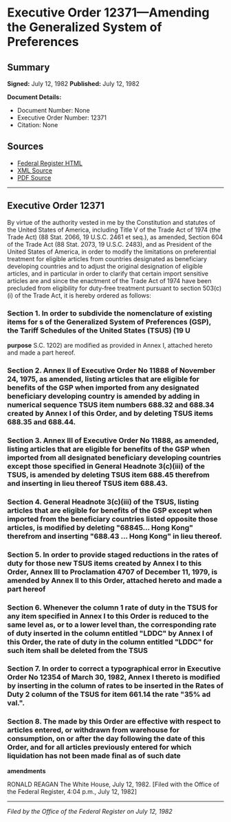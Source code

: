 # Executive Order 12371—Amending the Generalized System of Preferences

## Summary

**Signed:** July 12, 1982
**Published:** July 12, 1982

**Document Details:**
- Document Number: None
- Executive Order Number: 12371
- Citation: None

## Sources
- [Federal Register HTML](https://www.presidency.ucsb.edu/documents/executive-order-12371-amending-the-generalized-system-preferences)
- [XML Source](None)
- [PDF Source](None)

---

## Executive Order 12371

By virtue of the authority vested in me by the Constitution and statutes of the United States of America, including Title V of the Trade Act of 1974 (the Trade Act) (88 Stat. 2066, 19 U.S.C. 2461 et seq.), as amended, Section 604 of the Trade Act (88 Stat. 2073, 19 U.S.C. 2483), and as President of the United States of America, in order to modify the limitations on preferential treatment for eligible articles from countries designated as beneficiary developing countries and to adjust the original designation of eligible articles, and in particular in order to clarify that certain import sensitive articles are and since the enactment of the Trade Act of 1974 have been precluded from eligibility for duty-free treatment pursuant to section 503(c)(i) of the Trade Act, it is hereby ordered as follows:
### Section 1. In order to subdivide the nomenclature of existing items for s of the Generalized System of Preferences (GSP), the Tariff Schedules of the United States (TSUS) (19 U

**purpose**
S.C. 1202) are modified as provided in Annex I, attached hereto and made a part hereof.

### Section 2. Annex II of Executive Order No 11888 of November 24, 1975, as amended, listing articles that are eligible for benefits of the GSP when imported from any designated beneficiary developing country is amended by adding in numerical sequence TSUS item numbers 688.32 and 688.34 created by Annex I of this Order, and by deleting TSUS items 688.35 and 688.44.

### Section 3. Annex III of Executive Order No 11888, as amended, listing articles that are eligible for benefits of the GSP when imported from all designated beneficiary developing countries except those specified in General Headnote 3(c)(iii) of the TSUS, is amended by deleting TSUS item 688.45 therefrom and inserting in lieu thereof TSUS item 688.43.

### Section 4. General Headnote 3(c)(iii) of the TSUS, listing articles that are eligible for benefits of the GSP except when imported from the beneficiary countries listed opposite those articles, is modified by deleting "68845... Hong Kong" therefrom and inserting "688.43 ... Hong Kong" in lieu thereof.

### Section 5. In order to provide staged reductions in the rates of duty for those new TSUS items created by Annex I to this Order, Annex III to Proclamation 4707 of December 11, 1979, is amended by Annex II to this Order, attached hereto and made a part hereof

### Section 6. Whenever the column 1 rate of duty in the TSUS for any item specified in Annex I to this Order is reduced to the same level as, or to a lower level than, the corresponding rate of duty inserted in the column entitled "LDDC" by Annex I of this Order, the rate of duty in the column entitled "LDDC" for such item shall be deleted from the TSUS

### Section 7. In order to correct a typographical error in Executive Order No 12354 of March 30, 1982, Annex I thereto is modified by inserting in the column of rates to be inserted in the Rates of Duty 2 column of the TSUS for item 661.14 the rate "35% ad val.".

### Section 8. The  made by this Order are effective with respect to articles entered, or withdrawn from warehouse for consumption, on or after the day following the date of this Order, and for all articles previously entered for which liquidation has not been made final as of such date

**amendments**

RONALD REAGAN
The White House,
July 12, 1982.
[Filed with the Office of the Federal Register, 4:04 p.m., July 12, 1982]

---

*Filed by the Office of the Federal Register on July 12, 1982*
